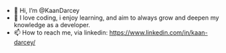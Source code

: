 - 👋 Hi, I’m @KaanDarcey
- 👀 I love coding, i enjoy learning, and aim to always grow and deepen my knowledge as a developer.
- 📫 How to reach me, via linkedin: https://www.linkedin.com/in/kaan-darcey/

<!---
KaanDarcey/KaanDarcey is a ✨ special ✨ repository because its `README.md` (this file) appears on your GitHub profile.
You can click the Preview link to take a look at your changes.
--->
